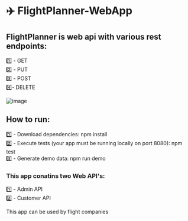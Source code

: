 # ✈️ FlightPlanner-WebApp

## FlightPlanner is web api with various rest endpoints:

1️⃣ - GET
<br>
2️⃣ - PUT
<br>
3️⃣ - POST
<br>
4️⃣- DELETE

![image](https://user-images.githubusercontent.com/94634373/193122891-f935678b-91dd-45e5-aeaa-3f6e530707e3.png)

## How to run:

1️⃣ - Download dependencies: npm install
<br>
2️⃣ - Execute tests (your app must be running locally on port 8080): npm test
<br>
3️⃣ - Generate demo data: npm run demo

### This app conatins two Web API's:

1️⃣ - Admin API
<br>
2️⃣ - Customer API

This app can be used by flight companies 
